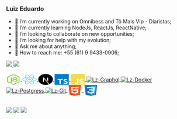 ### Luiz Eduardo

- 🔭 I’m currently working on Omnibess and Tô Mais Vip - Diaristas;
- 🌱 I’m currently learning NodeJs, ReactJs, ReactNative;
- 👯 I’m looking to collaborate on new opportunities;
- 🤔 I’m looking for help with my evolution;
- 💬 Ask me about anything;
- 📱 How to reach me: +55 (61) 9 9433-0906;

<div>
    <a href="https://github.com/lEduFranco">
   <img  height="180em" src="https://github-readme-stats.vercel.app/api?username=lEduFranco&include_all_commits=false&show_icons=true&count_private=true&border_radius=5px&title_color=2aa889&icon_color=599cab&text_color=99d1ce&bg_color=0c1014">
   <img height="180em" src="https://github-readme-stats.vercel.app/api/top-langs/?username=lEduFranco&count_private=true&include_all_commits=true&border_radius=5px&hide=php&title_color=2aa889&icon_color=599cab&text_color=99d1ce&bg_color=0c1014&layout=compact">
</div> 

<div style="display: inline_block"><br>
   <img align="center" alt="Lz-Node" height="30" width="40" src="https://raw.githubusercontent.com/devicons/devicon/master/icons/nodejs/nodejs-original.svg">
   <img align="center" alt="Lz-React" height="30" width="40" src="https://raw.githubusercontent.com/devicons/devicon/master/icons/react/react-original.svg">
   <img align="center" alt="Lz-Next" height="30" width="40" src="https://raw.githubusercontent.com/devicons/devicon/master/icons/nextjs/nextjs-original.svg">
   <img align="center" alt="Lz-Ts" height="30" width="40" src="https://raw.githubusercontent.com/devicons/devicon/master/icons/typescript/typescript-plain.svg">
   <img align="center" alt="Lz-Js" height="30" width="40" src="https://raw.githubusercontent.com/devicons/devicon/master/icons/javascript/javascript-plain.svg">
   <img align="center" alt="Lz-Graphql" height="30" width="40" src="https://cdn.jsdelivr.net/gh/devicons/devicon/icons/graphql/graphql-plain.svg">
   <img align="center" alt="Lz-Docker" height="30" width="40" src="https://cdn.jsdelivr.net/gh/devicons/devicon/icons/docker/docker-original.svg">
   <img align="center" alt="Lz-Postgress" height="30" width="40" src="https://cdn.jsdelivr.net/gh/devicons/devicon/icons/postgresql/postgresql-original.svg">
   <img align="center" alt="Lz-Git" height="30" width="40" src="https://raw.githubusercontent.com/jmnote/z-icons/master/svg/git.svg">
   <img align="center" alt="Lz-HTML" height="30" width="40" src="https://raw.githubusercontent.com/devicons/devicon/master/icons/html5/html5-original.svg">
   <img align="center" alt="Lz-CSS" height="30" width="40" src="https://raw.githubusercontent.com/devicons/devicon/master/icons/css3/css3-original.svg">
</div>

##

<div>
      <a href="https://instagram.com/lz.fs" target="_blank"><img src="https://img.shields.io/badge/-Instagram-%23E4405F?style=for-the-badge&logo=instagram&logoColor=white" target="_blank"></a>
      <a href = "mailto: luizinho.eduardo33@gmail.com"><img src="https://img.shields.io/badge/-Gmail-%23EA4335?style=for-the-badge&logo=gmail&logoColor=white" target="_blank"></a>
   <a href="https://www.linkedin.com/in/luiz-eduardo-franco-de-sá-094a07205/" target="_blank"><img src="https://img.shields.io/badge/-LinkedIn-%230077B5?style=for-the-badge&logo=linkedin&logoColor=white" target="_blank"></a>
 
</div>



